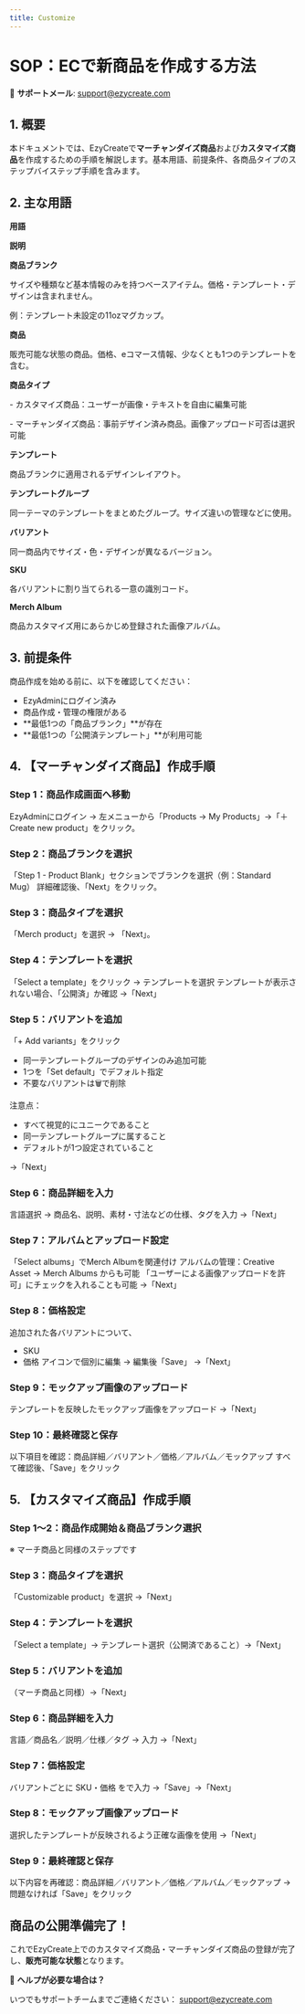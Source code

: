 ```yaml
---
title: Customize
---
```

# **SOP：ECで新商品を作成する方法**

[
](https://admin.ezycreate.com) 📩 **サポートメール**: support@ezycreate.com

## **1. 概要**

本ドキュメントでは、EzyCreateで**マーチャンダイズ商品**および**カスタマイズ商品**を作成するための手順を解説します。基本用語、前提条件、各商品タイプのステップバイステップ手順を含みます。

## **2. 主な用語**

**用語**

**説明**

**商品ブランク**

サイズや種類など基本情報のみを持つベースアイテム。価格・テンプレート・デザインは含まれません。

例：テンプレート未設定の11ozマグカップ。

**商品**

販売可能な状態の商品。価格、eコマース情報、少なくとも1つのテンプレートを含む。

**商品タイプ**

\- カスタマイズ商品：ユーザーが画像・テキストを自由に編集可能

\- マーチャンダイズ商品：事前デザイン済み商品。画像アップロード可否は選択可能

**テンプレート**

商品ブランクに適用されるデザインレイアウト。

**テンプレートグループ**

同一テーマのテンプレートをまとめたグループ。サイズ違いの管理などに使用。

**バリアント**

同一商品内でサイズ・色・デザインが異なるバージョン。

**SKU**

各バリアントに割り当てられる一意の識別コード。

**Merch Album**

商品カスタマイズ用にあらかじめ登録された画像アルバム。

## **3. 前提条件**

商品作成を始める前に、以下を確認してください：

* EzyAdminにログイン済み
* 商品作成・管理の権限がある
* \*\*最低1つの「商品ブランク」\*\*が存在
* \*\*最低1つの「公開済テンプレート」\*\*が利用可能

## **4. 【マーチャンダイズ商品】作成手順**

###  **Step 1：商品作成画面へ移動**

EzyAdminにログイン → 左メニューから「Products → My Products」→「＋ Create new product」をクリック。

### **Step 2：商品ブランクを選択**

「Step 1 - Product Blank」セクションでブランクを選択（例：Standard Mug）
 詳細確認後、「Next」をクリック。

### **Step 3：商品タイプを選択**

「Merch product」を選択 → 「Next」。

### **Step 4：テンプレートを選択**

「Select a template」をクリック → テンプレートを選択
  テンプレートが表示されない場合、「公開済」か確認
 →「Next」

### **Step 5：バリアントを追加**

「+ Add variants」をクリック

* 同一テンプレートグループのデザインのみ追加可能
* 1つを「Set default」でデフォルト指定
* 不要なバリアントは🗑️で削除

 注意点：

* すべて視覚的にユニークであること
* 同一テンプレートグループに属すること
* デフォルトが1つ設定されていること

→「Next」

### **Step 6：商品詳細を入力**

言語選択 → 商品名、説明、素材・寸法などの仕様、タグを入力
 →「Next」

### **Step 7：アルバムとアップロード設定**

「Select albums」でMerch Albumを関連付け
  アルバムの管理：Creative Asset → Merch Albums からも可能
 「ユーザーによる画像アップロードを許可」にチェックを入れることも可能
 →「Next」

### **Step 8：価格設定**

追加された各バリアントについて、

* SKU
* 価格
   アイコンで個別に編集 → 編集後「Save」 →「Next」

### **Step 9：モックアップ画像のアップロード**

テンプレートを反映したモックアップ画像をアップロード
 →「Next」

### **Step 10：最終確認と保存**

以下項目を確認：商品詳細／バリアント／価格／アルバム／モックアップ
 すべて確認後、「Save」をクリック

## **5. 【カスタマイズ商品】作成手順**

###  **Step 1～2：商品作成開始＆商品ブランク選択**

※ マーチ商品と同様のステップです

### **Step 3：商品タイプを選択**

「Customizable product」を選択 →「Next」

### **Step 4：テンプレートを選択**

「Select a template」→ テンプレート選択（公開済であること）→「Next」

### **Step 5：バリアントを追加**

（マーチ商品と同様）→「Next」

### **Step 6：商品詳細を入力**

言語／商品名／説明／仕様／タグ → 入力 →「Next」

### **Step 7：価格設定**

バリアントごとに SKU・価格 をで入力 →「Save」→「Next」

### **Step 8：モックアップ画像アップロード**

選択したテンプレートが反映されるよう正確な画像を使用 →「Next」

### **Step 9：最終確認と保存**

以下内容を再確認：商品詳細／バリアント／価格／アルバム／モックアップ
 → 問題なければ「Save」をクリック

## **商品の公開準備完了！**

これでEzyCreate上でのカスタマイズ商品・マーチャンダイズ商品の登録が完了し、**販売可能な状態**となります。

📩 **ヘルプが必要な場合は？**


 いつでもサポートチームまでご連絡ください：
 support@ezycreate.com
